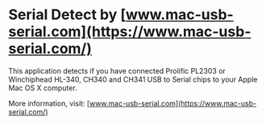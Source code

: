 Serial Detect by  [www.mac-usb-serial.com](https://www.mac-usb-serial.com/)
==================================

This application detects if you have connected Prolific PL2303 or Winchiphead HL-340, CH340 and CH341 USB to Serial chips to your Apple Mac OS X computer.

More information, visit: [www.mac-usb-serial.com](https://www.mac-usb-serial.com/)

